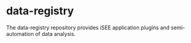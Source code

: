 # data-registry
The data-registry repository provides iSEE application plugins and semi-automation of data analysis.
